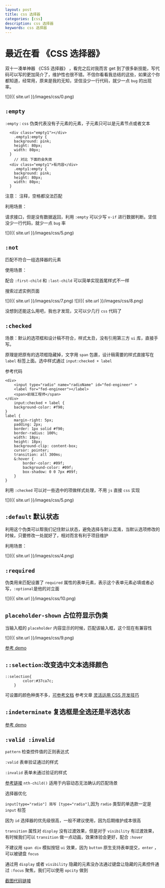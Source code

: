 ```yaml
---
layout: post
title: css 选择器
categories: [css]
description: css 选择器
keywords: css 选择器
---
```


# 最近在看 《CSS 选择器》

双十一凑单神器 《CSS 选择器》 ，看完之后对我而言 get 到了很多新技能，写代码可以写的更加简介了，维护性也很不错。不信你看看我总结的这些，如果这个你都知道，经常用，原来是我的无知，坚信没少一行代码，就少一点 `bug` 的出现率。

![]({{ site.url }}/images/css/0.png)

## `:empty`

`:empty` : `css` 伪类代表没有子元素的元素，子元素只可以是元素节点或者文本

```
  <div class="empty1"></div>
	.empty1:empty {
    background: pink;
    height: 80px;
    width: 80px;
  }
	// 对比 下面的会失效
  <div class="empty1">有内容</div>
	.empty1:empty {
    background: pink;
    height: 80px;
    width: 80px;
  }
```

注意： 注释，空格都没法匹配

利用场景：

请求接口，但是没有数据返回，利用 `:empty` 可以少写 `v-if` 进行数据判断。坚信没少一行代码，就少一点 `bug` 率

![]({{ site.url }}/images/css/5.png)

## `:not`

匹配不符合一组选择器的元素

使用场景：

配合 `:first-child` 和 `:last-child` 可以简单实现首尾样式不一样

搜索过滤实例页面

![]({{ site.url }}/images/css/7.png)
![]({{ site.url }}/images/css/8.png)

没想到还能这么用吧，我也才发现，又可以少几行 `css` 代码了

## `:checked`

场景：默认的选项框和设计稿不符合，样式太丑，没有引用第三方 `ui` 库，直接手写。

原理是把原有的选项框隐藏掉，文字用 `span` 包裹，设计稿需要的样式直接写在 `label` 标签上面。选中样式通过 `input:checked + label`

参考代码

```
<div>
	<input type="radio" name="radioName" id="fed-engineer" >
	<label for="fed-engineer"></label>
	<span>前端工程师</span>
</div>
	input:checked + label {
	background-color: #f90;
}
label {
	margin-right: 5px;
	padding: 2px;
	border: 1px solid #f90;
	border-radius: 100%;
	width: 18px;
	height: 18px;
	background-clip: content-box;
	cursor: pointer;
	transition: all 300ms;
	&:hover {
		border-color: #09f;
		background-color: #09f;
		box-shadow: 0 0 7px #09f;
	}
}
```

利用 `:checked` 可以对一些选中的项做样式处理，不用 `js` 直接 `css` 实现

![]({{ site.url }}/images/css/5.png)

## `:default` 默认状态

利用这个伪类可以帮我们记住默认状态，避免选择与默认混淆，当默认选项修改的时候，只要修改一处就好了，相对而言有利于项目维护

利用场景：

![]({{ site.url }}/images/css/4.png)

## `:required`

伪类用来匹配设置了 `required` 属性的表单元素，表示这个表单元素必填或者必写，`:optional`是他的对立面

![]({{ site.url }}/images/css/10.png)

## `placeholder-shown` 占位符显示伪类

当输入框的 `placeholder` 内容显示的时候，匹配该输入框，这个现在有兼容性

![]({{ site.url }}/images/css/9.png)

[参考 demo](https://demo.cssworld.cn/selector/9/1-1.php)

## `::selection`:改变选中文本选择颜色

```
::selection{
		color:#37ca7c;
	}
```

可设置的颜色种类不多，[可参考文档](https://developer.mozilla.org/zh-CN/docs/Web/CSS/::selection)
参考文章
[灵活运用 CSS 开发技巧](https://juejin.im/post/5d4d0ec651882549594e7293)

## `:indeterminate` 复选框是全选还是半选状态

[参考 demo](https://demo.cssworld.cn/selector/9/2-6.php)

## `:valid :invalid`

`pattern` 检查控件值的正则表达式

`:valid` 表单验证通过的样式

`:invalid` 表单未通过验证的样式

[参考链接](https://codepen.io/JowayYoung/pen/QemxKr)
`nth-child()` 适用于内容动态无法确认的匹配场景

选择器优化

`input[type="radio"] 简写 [type="radio"]`,因为 `radio` 类型的单选款一定是 `input` 标签

因为 `id` 选择器的优先级很高，一般不建议使用，因为后期维护成本很高

`transition` 属性对 `display` 没有过渡效果，但是对于 `visibility` 有过渡效果，有时候我们可以 `transition` 做一点动画，效果体验会更好，配合 `:hover`

不建议用 `span div` 模拟按钮 `ui` 效果，因为 `button` 原生支持表单提交，`enter` ，可以被键盘 `focus`

通过用 `display` 或者 `visibility` 隐藏的元素没办法通过键盘让隐藏的元素控件通过 `:focus` 聚焦，我们可以使用 `opcity` 做到

[截图代码链接](https://github.com/sunseekers/vue-compontent)
